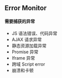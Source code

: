 ## Error Monitor

#### 需要捕获的异常

-   JS 语法错误、代码异常
-   AJAX 请求异常
-   静态资源加载异常
-   Promise 异常
-   Iframe 异常
-   跨域 Script error
-   崩溃和卡顿
